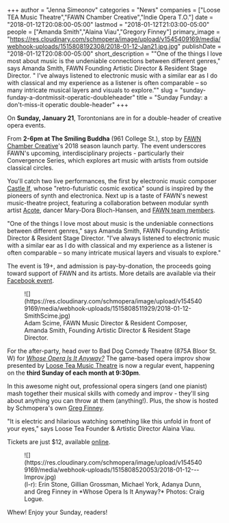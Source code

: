 +++
author = "Jenna Simeonov"
categories = "News"
companies = ["Loose TEA Music Theatre","FAWN Chamber Creative","Indie Opera T.O."]
date = "2018-01-12T20:08:00-05:00"
lastmod = "2018-01-12T21:03:00-05:00"
people = ["Amanda Smith","Alaina Viau","Gregory Finney"]
primary_image = "https://res.cloudinary.com/schmopera/image/upload/v1545409169/media/webhook-uploads/1515808192308/2018-01-12-Jan21.jpg.jpg"
publishDate = "2018-01-12T20:08:00-05:00"
short_description = "&quot;One of the things I love most about music is the undeniable connections between different genres,&quot; says Amanda Smith, FAWN Founding Artistic Director &amp; Resident Stage Director. &quot; I’ve always listened to electronic music with a similar ear as I do with classical and my experience as a listener is often comparable – so many intricate musical layers and visuals to explore.&quot;"
slug = "sunday-funday-a-dontmissit-operatic-doubleheader"
title = "Sunday Funday: a don&#039;t-miss-it operatic double-header"
+++

On **Sunday, January 21**, Torontonians are in for a double-header of creative opera events.

From **2-6pm at The Smiling Buddha** (961 College St.), stop by [FAWN Chamber Creative](/scene/companies/fawn-chamber-creative/)'s 2018 season launch party. The event underscores FAWN's upcoming, interdisciplinary projects - particularly their Convergence Series, which explores art music with artists from outside classical circles.

You'll catch two live performances, the first by electronic music composer [Castle If](http://www.castleif.com/press.html), whose "retro-futuristic cosmic exotica" sound is inspired by the pioneers of synth and electronica. Next up is a taste of FAWN's newest music-theatre project, featuring a collaboration between modular synth artist [Acote](https://soundcloud.com/acotesound), dancer Mary-Dora Bloch-Hansen, and [FAWN team members](http://www.fawnchambercreative.com/fawnteam/).

"One of the things I love most about music is the undeniable connections between different genres," says Amanda Smith, FAWN Founding Artistic Director & Resident Stage Director. "I’ve always listened to electronic music with a similar ear as I do with classical and my experience as a listener is often comparable – so many intricate musical layers and visuals to explore."

The event is 19+, and admission is pay-by-donation, the proceeds going toward support of FAWN and its artists. More details are available via their [Facebook event](https://www.facebook.com/events/203711103539051/).

<figure data-type="image">
![](https://res.cloudinary.com/schmopera/image/upload/v1545409169/media/webhook-uploads/1515808511929/2018-01-12-SmithScime.jpg)
<figcaption>Adam Scime, FAWN Music Director & Resident Composer, Amanda Smith, Founding Artistic Director & Resident Stage Director.</figcaption>
</figure>

For the after-party, head over to Bad Dog Comedy Theatre (875A Bloor St. W) for [*Whose Opera Is It Anyway?*](https://www.facebook.com/events/380818205663330/) The game-based opera improv show presented by [Loose Tea Music Theatre](/scene/companies/loose-tea-music-theatre/) is now a regular event, happening on the **third Sunday of each month at 9:30pm**.

In this awesome night out, professional opera singers (and one pianist) mash together their musical skills with comedy and improv - they'll sing about anything you can throw at them (anything!). Plus, the show is hosted by Schmopera's own [Greg Finney](/authors/greg/).

"It is electric and hilarious watching something like this unfold in front of your eyes," says Loose Tea Founder & Artistic Director Alaina Viau.

Tickets are just $12, available [online](http://baddogtheatre.com/calendar/).

<figure data-type="image">
![](https://res.cloudinary.com/schmopera/image/upload/v1545409169/media/webhook-uploads/1515808520053/2018-01-12---Improv.jpg)
<figcaption>(l-r): Erin Stone, Gillian Grossman, Michael York, Adanya Dunn, and Greg Finney in *Whose Opera Is It Anyway?* Photos: Craig Logue.</figcaption>
</figure>

Whew! Enjoy your Sunday, readers!
